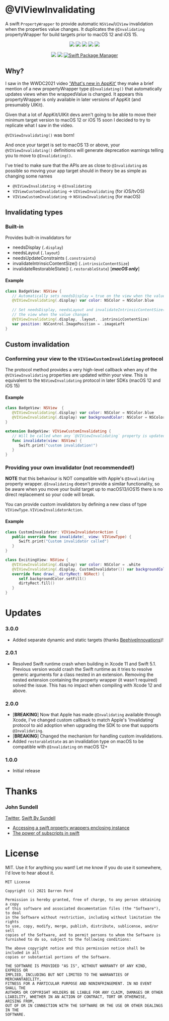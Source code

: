 
# @VIViewInvalidating

A swift `PropertyWrapper` to provide automatic `NSView`/`UIView` invalidation when the properties value changes. It duplicates the `@Invalidating` propertyWrapper for build targets prior to macOS 12 and iOS 15.

<p align="center">
    <img src="https://img.shields.io/github/v/tag/dagronf/VIViewInvalidating" />
    <img src="https://img.shields.io/badge/macOS-10.11+-red" />
    <img src="https://img.shields.io/badge/iOS-11.0+-blue" />
    <img src="https://img.shields.io/badge/tvOS-11.0+-orange" />
    <img src="https://img.shields.io/badge/macCatalyst-1.0+-purple" />
</p>

<p align="center">
    <img src="https://img.shields.io/badge/Swift-5.1-orange.svg" />
    <img src="https://img.shields.io/badge/License-MIT-lightgrey" />
    <a href="https://swift.org/package-manager">
        <img src="https://img.shields.io/badge/spm-compatible-brightgreen.svg?style=flat" alt="Swift Package Manager" />
    </a>
</p>

## Why?

I saw in the WWDC2021 video ['What's new in AppKit'](https://developer.apple.com/wwdc21/10054) they make a brief mention of a new propertyWrapper type `@Invalidating()` that automatically updates views when the wrappedValue is changed. It appears this propertyWrapper is only available in later versions of AppKit (and presumably UIKit).

Given that a lot of AppKit/UIKit devs aren't going to be able to move their minimum target version to macOS 12 or iOS 15 soon I decided to try to replicate what I saw in the video.

`@VIViewInvalidating()` was born!

And once your target is set to macOS 13 or above, your `@VIViewInvalidating()` definitions will generate deprecation warnings telling you to move to `@Invalidating()`.

I've tried to make sure that the APIs are as close to `@Invalidating` as possible so moving your app target should in theory be as simple as changing some names

* `@VIViewInvalidating` -> `@Invalidating` 
* `VIViewCustomInvalidating` -> `UIViewInvalidating` (for iOS/tvOS)
* `VIViewCustomInvalidating` -> `NSViewInvalidating` (for macOS)


## Invalidating types

### Built-in

Provides built-in invalidators for

- needsDisplay (`.display`)
- needsLayout (`.layout`)
- needsUpdateConstraints (`.constraints`)
- invalidateIntrinsicContentSize() (`.intrinsicContentSize`)
- invalidateRestorableState() (`.restorableState`)    [***macOS only***]

#### Example

```swift
class BadgeView: NSView {
   // Automatically sets needsDisplay = true on the view when the value changes
   @VIViewInvalidating(.display) var color: NSColor = NSColor.blue
   
   // Set needsDisplay, needsLayout and invalidateIntrinsicContentSize() on 
   // the view when the value changes
   @VIViewInvalidating(.display, .layout, .intrinsicContentSize)
   var position: NSControl.ImagePosition = .imageLeft
}
```

## Custom invalidation

### Conforming your view to the `VIViewCustomInvalidating` protocol

The protocol method provides a very high-level callback when any of the `@VIViewInvalidating` properties are updated within your view. This is equivalent to the `NSViewInvalidating` protocol in later SDKs (macOS 12 and iOS 15)

#### Example

```swift
class BadgeView: NSView  {
   @VIViewInvalidating(.display) var color: NSColor = NSColor.blue
   @VIViewInvalidating(.display) var backgroundColor: NSColor = NSColor.white
}

extension BadgeView: VIViewCustomInvalidating {
   // Will be called when any `@VIViewInvalidating` property is updated in the view
   func invalidate(view: NSView) {
      Swift.print("custom invalidation!")
   }
}
```

### Providing your own invalidator (not recommended!)

**NOTE** that this behaviour is NOT compatible with Apple's `@Invalidating` property wrapper.  `@Invalidating` doesn't provide a similar functionality, so be aware when you move your build target up to macOS13/iOS15 there is no direct replacement so your code will break.

You can provide custom invalidators by defining a new class of type `VIViewType.VIViewInvalidatorAction`.

#### Example

```swift
class CustomInvalidator: VIViewInvalidatorAction {
   public override func invalidate(_ view: VIViewType) {
      Swift.print("Custom invalidator called")
   }
}

class ExcitingView: NSView {
   @VIViewInvalidating(.display) var color: NSColor = .white
   @VIViewInvalidating(.display, CustomInvalidator()) var backgroundColor: NSColor = .systemBlue
   override func draw(_ dirtyRect: NSRect) {
      self.backgroundColor.setFill()
      dirtyRect.fill()
   }
}
```

# Updates

### 3.0.0

* Added separate dynamic and static targets (thanks [BeehiveInnovations](https://github.com/BeehiveInnovations))!

### 2.0.1

* Resolved Swift runtime crash when building in Xcode 11 and Swift 5.1. Previous version would crash the Swift runtime as it tries to resolve generic arguments for a class nested in an extension. Removing the nested extension containing the property wrapper (it wasn't required) solved the issue. This has no impact when compiling with Xcode 12 and above.

### 2.0.0

* [**BREAKING**] Now that Apple has made `@Invalidating` available through Xcode, I've changed custom callback to match Apple's 'Invalidating' protocol to aid adoption when upgrading the SDK to one that supports `@Invalidating`.
* [**BREAKING**] Changed the mechanism for handling custom invalidations.
* Added `restorableState` as an invalidation type on macOS to be compatible with `@Invalidating` on macOS 12+

### 1.0.0

* Initial release

# Thanks

### John Sundell

[Twitter](https://twitter.com/johnsundell), [Swift By Sundell](https://www.swiftbysundell.com)

* [Accessing a swift property wrappers enclosing instance](https://www.swiftbysundell.com/articles/accessing-a-swift-property-wrappers-enclosing-instance/)
* [The power of subscripts in swift](https://www.swiftbysundell.com/articles/the-power-of-subscripts-in-swift/#static-subscripts)


# License

MIT. Use it for anything you want! Let me know if you do use it somewhere, I'd love to hear about it.

```
MIT License

Copyright (c) 2021 Darren Ford

Permission is hereby granted, free of charge, to any person obtaining a copy
of this software and associated documentation files (the "Software"), to deal
in the Software without restriction, including without limitation the rights
to use, copy, modify, merge, publish, distribute, sublicense, and/or sell
copies of the Software, and to permit persons to whom the Software is
furnished to do so, subject to the following conditions:

The above copyright notice and this permission notice shall be included in all
copies or substantial portions of the Software.

THE SOFTWARE IS PROVIDED "AS IS", WITHOUT WARRANTY OF ANY KIND, EXPRESS OR
IMPLIED, INCLUDING BUT NOT LIMITED TO THE WARRANTIES OF MERCHANTABILITY,
FITNESS FOR A PARTICULAR PURPOSE AND NONINFRINGEMENT. IN NO EVENT SHALL THE
AUTHORS OR COPYRIGHT HOLDERS BE LIABLE FOR ANY CLAIM, DAMAGES OR OTHER
LIABILITY, WHETHER IN AN ACTION OF CONTRACT, TORT OR OTHERWISE, ARISING FROM,
OUT OF OR IN CONNECTION WITH THE SOFTWARE OR THE USE OR OTHER DEALINGS IN THE
SOFTWARE.
```
